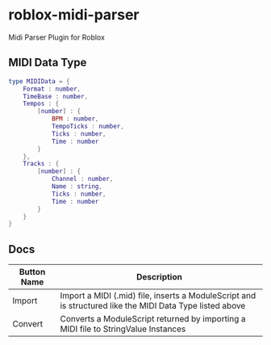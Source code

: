 # roblox-midi-parser
Midi Parser Plugin for Roblox

## MIDI Data Type
```lua
type MIDIData = {
  	Format : number,
	TimeBase : number,
	Tempos : {
		[number] : {
			BPM : number,
			TempoTicks : number,
			Ticks : number,
			Time : number
		}
	},
	Tracks : {
		[number] : {
			Channel : number,
			Name : string,
			Ticks : number,
			Time : number
		}
	}
}
```

## Docs
|Button Name|Description|
|--|--|
|Import|Import a MIDI (.mid) file, inserts a ModuleScript and is structured like the MIDI Data Type listed above|
|Convert|Converts a ModuleScript returned by importing a MIDI file to StringValue Instances|
